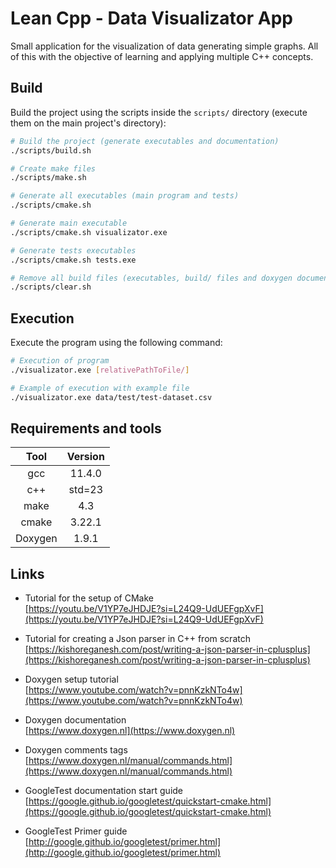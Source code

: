 # Lean Cpp - Data Visualizator App

Small application for the visualization of data generating simple graphs. All of this with the objective of learning and applying multiple C++ concepts.

## Build

Build the project using the scripts inside the `scripts/` directory (execute them on the main project's directory):

```sh
# Build the project (generate executables and documentation)
./scripts/build.sh

# Create make files
./scripts/make.sh

# Generate all executables (main program and tests)
./scripts/cmake.sh

# Generate main executable
./scripts/cmake.sh visualizator.exe

# Generate tests executables
./scripts/cmake.sh tests.exe

# Remove all build files (executables, build/ files and doxygen documentation)
./scripts/clear.sh
```

## Execution

Execute the program using the following command:

```sh
# Execution of program
./visualizator.exe [relativePathToFile/] 

# Example of execution with example file
./visualizator.exe data/test/test-dataset.csv 
```

## Requirements and tools

|    Tool    |   Version   |
|:----------:|:-----------:|
| gcc        | 11.4.0      |
| c++        | std=23      |
| make       | 4.3         |
| cmake      | 3.22.1      |
| Doxygen    | 1.9.1       |

## Links

* Tutorial for the setup of CMake  
[https://youtu.be/V1YP7eJHDJE?si=L24Q9-UdUEFgpXvF](https://youtu.be/V1YP7eJHDJE?si=L24Q9-UdUEFgpXvF)

* Tutorial for creating a Json parser in C++ from scratch  
[https://kishoreganesh.com/post/writing-a-json-parser-in-cplusplus](https://kishoreganesh.com/post/writing-a-json-parser-in-cplusplus)

* Doxygen setup tutorial  
[https://www.youtube.com/watch?v=pnnKzkNTo4w](https://www.youtube.com/watch?v=pnnKzkNTo4w)

* Doxygen documentation  
[https://www.doxygen.nl](https://www.doxygen.nl)

* Doxygen comments tags  
[https://www.doxygen.nl/manual/commands.html](https://www.doxygen.nl/manual/commands.html)

* GoogleTest documentation start guide  
[https://google.github.io/googletest/quickstart-cmake.html](https://google.github.io/googletest/quickstart-cmake.html)

* GoogleTest Primer guide  
[http://google.github.io/googletest/primer.html](http://google.github.io/googletest/primer.html)